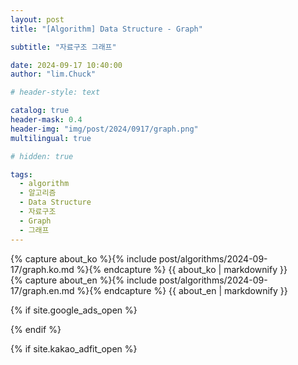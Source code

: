 ```yaml
---
layout: post
title: "[Algorithm] Data Structure - Graph"

subtitle: "자료구조 그래프"

date: 2024-09-17 10:40:00
author: "lim.Chuck"

# header-style: text

catalog: true
header-mask: 0.4
header-img: "img/post/2024/0917/graph.png"
multilingual: true

# hidden: true

tags:
  - algorithm
  - 알고리즘
  - Data Structure
  - 자료구조
  - Graph
  - 그래프
---
```


<div class="ko post-container">
    {% capture about_ko %}{% include post/algorithms/2024-09-17/graph.ko.md %}{% endcapture %}
    {{ about_ko | markdownify }}
</div>
<div class="en post-container">
    {% capture about_en %}{% include post/algorithms/2024-09-17/graph.en.md %}{% endcapture %}
    {{ about_en | markdownify }}
</div>

{% if site.google_ads_open %}

<script async src="https://pagead2.googlesyndication.com/pagead/js/adsbygoogle.js?client=ca-pub-3587550545741227" crossorigin="anonymous"></script>

<ins class="adsbygoogle" style="display:block" data-ad-client="{{site.googl_ca_pub}}" data-ad-slot="4449058731"
  data-ad-format="auto" data-full-width-responsive="true"></ins>

<script>(adsbygoogle = window.adsbygoogle || []).push({});</script>

{% endif %}

{% if site.kakao_adfit_open %}
<ins class="kakao_ad_area" style="display:none;" data-ad-unit="DAN-PCSCzPH4DUFDJxkc" data-ad-width="728"
  data-ad-height="90" />
{% endif %}
